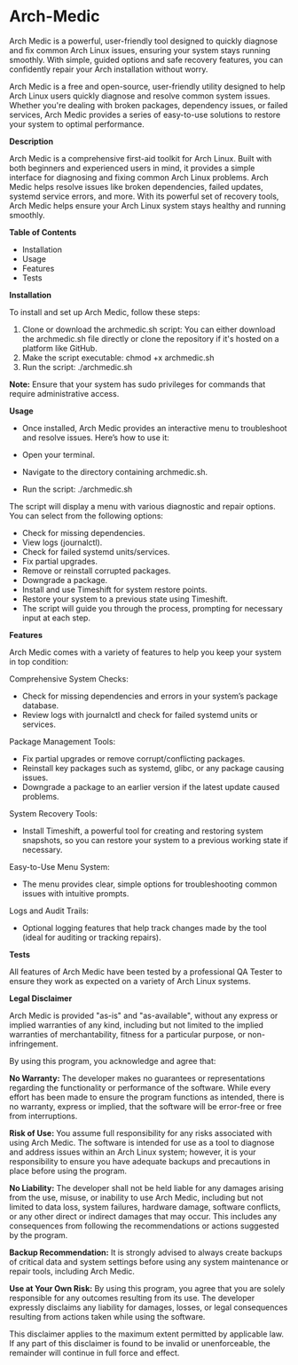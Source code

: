 # Arch-Medic

Arch Medic is a powerful, user-friendly tool designed to quickly diagnose and fix common Arch Linux issues, ensuring your system stays running smoothly. With simple, guided options and safe recovery features, you can confidently repair your Arch installation without worry.


Arch Medic is a free and open-source, user-friendly utility designed to help Arch Linux users quickly diagnose and resolve common system issues. Whether you're dealing with broken packages, dependency issues, or failed services, Arch Medic provides a series of easy-to-use solutions to restore your system to optimal performance.

**Description**

Arch Medic is a comprehensive first-aid toolkit for Arch Linux. Built with both beginners and experienced users in mind, it provides a simple interface for diagnosing and fixing common Arch Linux problems. Arch Medic helps resolve issues like broken dependencies, failed updates, systemd service errors, and more. With its powerful set of recovery tools, Arch Medic helps ensure your Arch Linux system stays healthy and running smoothly.

**Table of Contents**

- Installation
- Usage
- Features
- Tests

**Installation**

To install and set up Arch Medic, follow these steps:

1. Clone or download the archmedic.sh script: You can either download the archmedic.sh file directly or clone the repository if it's hosted on a platform like GitHub.
2. Make the script executable: chmod +x archmedic.sh
3. Run the script: ./archmedic.sh

**Note:** Ensure that your system has sudo privileges for commands that require administrative access.

**Usage**

- Once installed, Arch Medic provides an interactive menu to troubleshoot and resolve issues. Here’s how to use it:

- Open your terminal.

- Navigate to the directory containing archmedic.sh.

- Run the script: ./archmedic.sh

The script will display a menu with various diagnostic and repair options. You can select from the following options:

- Check for missing dependencies.
- View logs (journalctl).
- Check for failed systemd units/services.
- Fix partial upgrades.
- Remove or reinstall corrupted packages.
- Downgrade a package.
- Install and use Timeshift for system restore points.
- Restore your system to a previous state using Timeshift.
- The script will guide you through the process, prompting for necessary input at each step.

**Features**

Arch Medic comes with a variety of features to help you keep your system in top condition:

Comprehensive System Checks:

- Check for missing dependencies and errors in your system’s package database.
- Review logs with journalctl and check for failed systemd units or services.

Package Management Tools:

- Fix partial upgrades or remove corrupt/conflicting packages.
- Reinstall key packages such as systemd, glibc, or any package causing issues.
- Downgrade a package to an earlier version if the latest update caused problems.

System Recovery Tools:

- Install Timeshift, a powerful tool for creating and restoring system snapshots, so you can restore your system to a previous working state if necessary.

Easy-to-Use Menu System:

- The menu provides clear, simple options for troubleshooting common issues with intuitive prompts.

Logs and Audit Trails:

- Optional logging features that help track changes made by the tool (ideal for auditing or tracking repairs).

**Tests**

All features of Arch Medic have been tested by a professional QA Tester to ensure they work as expected on a variety of Arch Linux systems.

**Legal Disclaimer**

Arch Medic is provided "as-is" and "as-available", without any express or implied warranties of any kind, including but not limited to the implied warranties of merchantability, fitness for a particular purpose, or non-infringement.

By using this program, you acknowledge and agree that:

**No Warranty:** The developer makes no guarantees or representations regarding the functionality or performance of the software. While every effort has been made to ensure the program functions as intended, there is no warranty, express or implied, that the software will be error-free or free from interruptions.

**Risk of Use:** You assume full responsibility for any risks associated with using Arch Medic. The software is intended for use as a tool to diagnose and address issues within an Arch Linux system; however, it is your responsibility to ensure you have adequate backups and precautions in place before using the program.

**No Liability:** The developer shall not be held liable for any damages arising from the use, misuse, or inability to use Arch Medic, including but not limited to data loss, system failures, hardware damage, software conflicts, or any other direct or indirect damages that may occur. This includes any consequences from following the recommendations or actions suggested by the program.

**Backup Recommendation:** It is strongly advised to always create backups of critical data and system settings before using any system maintenance or repair tools, including Arch Medic.

**Use at Your Own Risk:** By using this program, you agree that you are solely responsible for any outcomes resulting from its use. The developer expressly disclaims any liability for damages, losses, or legal consequences resulting from actions taken while using the software.

This disclaimer applies to the maximum extent permitted by applicable law. If any part of this disclaimer is found to be invalid or unenforceable, the remainder will continue in full force and effect.
